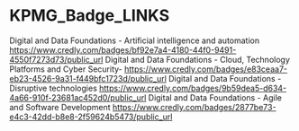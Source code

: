 # KPMG_Badge_LINKS

Digital and Data Foundations - Artificial intelligence and automation  https://www.credly.com/badges/bf92e7a4-4180-44f0-9491-4550f7273d73/public_url
Digital and Data Foundations - Cloud, Technology Platforms and Cyber Security-  https://www.credly.com/badges/e83ceaa7-eb23-4526-9a31-f449bfc1723d/public_url
Digital and Data Foundations - Disruptive technologies https://www.credly.com/badges/9b59dea5-d634-4a66-910f-23681ac452d0/public_url
Digital and Data Foundations - Agile and Software Development  https://www.credly.com/badges/2877be73-e4c3-42dd-b8e8-2f59624b5473/public_url
